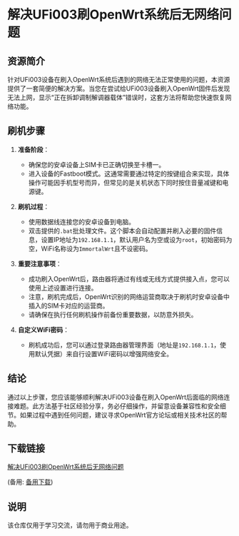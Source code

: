 # 解决UFi003刷OpenWrt系统后无网络问题

## 资源简介

针对UFi003设备在刷入OpenWrt系统后遇到的网络无法正常使用的问题，本资源提供了一套简便的解决方案。当您在尝试给UFi003设备刷入OpenWrt固件后发现无法上网，显示“正在拆卸调制解调器载体”错误时，这套方法将帮助您快速恢复网络功能。

## 刷机步骤

1. **准备阶段**：
   - 确保您的安卓设备上SIM卡已正确切换至卡槽一。
   - 进入设备的Fastboot模式。这通常需要通过特定的按键组合来实现，具体操作可能因手机型号而异，但常见的是关机状态下同时按住音量减键和电源键。

2. **刷机过程**：
   - 使用数据线连接您的安卓设备到电脑。
   - 双击提供的`.bat`批处理文件。这个脚本会自动配置并刷入必要的固件信息，设置IP地址为`192.168.1.1`，默认用户名为空或设为`root`，初始密码为空，WiFi名称设为`ImmortalWrt`且不设密码。
   
3. **重要注意事项**：
   - 成功刷入OpenWrt后，路由器将通过有线或无线方式提供接入点，您可以使用上述设置进行连接。
   - 注意，刷机完成后，OpenWrt识别的网络运营商取决于刷机时安卓设备中插入的SIM卡对应的运营商。
   - 请确保在执行任何刷机操作前备份重要数据，以防意外损失。

4. **自定义WiFi密码**：
   - 刷机成功后，您可以通过登录路由器管理界面（地址是`192.168.1.1`，使用默认凭据）来自行设置WiFi密码以增强网络安全。

## 结论

通过以上步骤，您应该能够顺利解决UFi003设备在刷入OpenWrt后面临的网络连接难题。此方法基于社区经验分享，务必仔细操作，并留意设备兼容性和安全细节。如果过程中遇到任何问题，建议寻求OpenWrt官方论坛或相关技术社区的帮助。

## 下载链接
[解决UFi003刷OpenWrt系统后无网络问题](https://pan.quark.cn/s/b8e01597c752) 

(备用: [备用下载](https://pan.baidu.com/s/1gmxA3nOnO19zZoFVWLG4WA?pwd=1234))

## 说明

该仓库仅用于学习交流，请勿用于商业用途。
